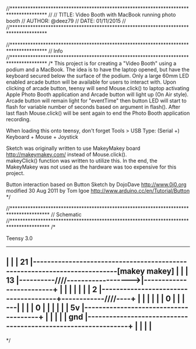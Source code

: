 //**************************************************************************************
//
//  TITLE:   Video Booth with MacBook running photo booth
//  AUTHOR:  @deez79
//  DATE:    01/11/2015
//
//**************************************************************************************



//**************************************************************************************
// Info
//**************************************************************************************
/*
  This project is for creating a "Video Booth" using a podium and a MacBook.
  The idea is to have the laptop opened, but have the keyboard secured below the surface of the podium.
  Only a large 60mm LED enabled arcade button will be available for users to interact with.
  Upon clicking of arcade button, teensy will send Mouse.click() to laptop activating Apple Photo Booth application 
    and Arcade button will light up (On Air style).
  Arcade button will remain light for "eventTime" then button LED will start to flash for variable number of seconds
    based on argument in flash().
  After last flash Mouse.click() will be sent again to end the Photo Booth application recording.
  
  When loading this onto teensy, don't forget Tools > USB Type: (Serial +) Keyboard + Mouse + Joystick
  
  Sketch was originally written to use MakeyMakey board http://makeymakey.com/ instead of Mouse.click().  
  makeyClick() function was written to utilize this.
  In the end, the MakeyMakey was not used as the hardware was too expensive for this project.

  
  Button interaction based on Button Sketch
     by DojoDave <http://www.0j0.org>
     modified 30 Aug 2011
     by Tom Igoe
     http://www.arduino.cc/en/Tutorial/Button
 */
 
//***************************************************************************************
// Schematic
//***************************************************************************************
/*

Teensy 3.0
____________
|          |
|     21   |--------------------------------------------------------------------------[makey makey]
|          |
|     13   |----------/\/\/\/------------------>|-------------------------+
|          |                                                              |
|          |                                                              |
|     2    |--------------------------------------+------------/\/\/\/----+
|          |                                      |                       |
|          |                                      0                       |
|          |                                     ---|                     |
|          |                                      0                       |
|          |                                      |                       |
|     5v   |--------------------------------------+                       |
|          |                                                              |
|     gnd  |--------------------------------------------------------------+
|          |
|          |
------------

*/
